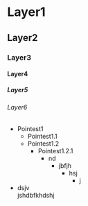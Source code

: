 # Layer1
## Layer2
### Layer3
#### Layer4
##### Layer5
###### Layer6
- Pointest1
    - Pointest1.1
    - Pointest1.2
        - Pointest1.2.1
            - nd
                - jbfjh
                    - hsj
                        - j
- dsjv  
jshdbfkhdshj